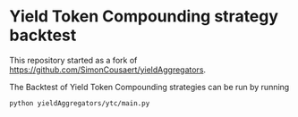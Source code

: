 # Yield Token Compounding strategy backtest

This repository started as a fork of https://github.com/SimonCousaert/yieldAggregators.

The Backtest of Yield Token Compounding strategies can be run by running

```
python yieldAggregators/ytc/main.py
```
